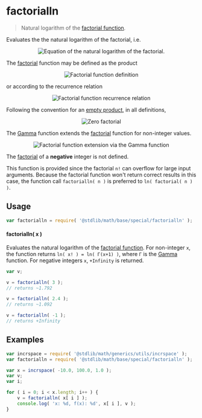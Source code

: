 factorialln
===
> Natural logarithm of the [factorial function][factorial-function].

<!-- <intro> -->

Evaluates the the natural logarithm of the factorial, i.e.

<!-- <equation class="equation" label="eq:factorialln_function" align="center" raw="f(n)=\ln (n!)" alt="Equation of the natural logarithm of the factorial."> -->
<div class="equation" align="center" data-raw-text="f(n)=\ln (n!)" data-equation="eq:factorialln_equation">
	<img src="" alt="Equation of the natural logarithm of the factorial.">
	<br>
</div>
<!-- </equation> -->

The [factorial][factorial-function] function may be defined as the product

<!-- <equation class="equation" label="eq:factorial_function" align="center" raw="n! = \prod_{k=1}^n k" alt="Factorial function definition"> -->
<div class="equation" align="center" data-raw-text="n! = \prod_{k=1}^n k" data-equation="eq:factorial_function">
	<img src="" alt="Factorial function definition">
	<br>
</div>
<!-- </equation> -->

or according to the recurrence relation

<!-- <equation class="equation" label="eq:factorial_recurrence_relation" align="center" raw="n! = \begin{cases}1 &amp; \textrm{if } n = 0,\\(n-1)! \times n &amp; \textrm{if } n > 1\end{cases}" alt="Factorial function recurrence relation"> -->
<div class="equation" align="center" data-raw-text="n! = \begin{cases}1 &amp; \textrm{if } n = 0,\\(n-1)! \times n &amp; \textrm{if } n > 1\end{cases}" data-equation="eq:factorial_recurrence_relation">
	<img src="" alt="Factorial function recurrence relation">
	<br>
</div>
<!-- </equation> -->

Following the convention for an [empty product][empty-product], in all definitions,

<!-- <equation class="equation" label="eq:zero_factorial" align="center" raw="0! = 1" alt="Zero factorial"> -->
<div class="equation" align="center" data-raw-text="0! = 1" data-equation="eq:zero_factorial">
	<img src="" alt="Zero factorial">
	<br>
</div>
<!-- </equation> -->

The [Gamma][gamma-function] function extends the [factorial][factorial-function] function for non-integer values.

<!-- <equation class="equation" label="eq:factorial_function_and_gamma" align="center" raw="n! = \Gamma(n+1)" alt="Factorial function extension via the Gamma function"> -->
<div class="equation" align="center" data-raw-text="n! = \Gamma(n+1)" data-equation="eq:factorial_function_and_gamma">
	<img src="" alt="Factorial function extension via the Gamma function">
	<br>
</div>
<!-- </equation> -->

The [factorial][factorial-function] of a __negative__ integer is not defined.

This function is provided since the factorial `n!` can overflow for large input arguments. Because the factorial function won't return correct results in this case,  the function call `factorialln( n )` is  preferred to `ln( factorial( n ) )`.

<!-- </intro> -->

<!-- <usage> -->
## Usage

``` javascript
var factorialln = require( '@stdlib/math/base/special/factorialln' );
```


#### factorialln( x )

Evaluates the natural logarithm of the [factorial function][factorial-function]. For non-integer `x`, the function returns
`ln( x! ) = ln( Γ(x+1) )`, where `Γ` is the [Gamma][gamma-function] function. For negative integers `x`, `+Infinity` is returned.

``` javascript
var v;

v = factorialln( 3 );
// returns ~1.792

v = factorialln( 2.4 );
// returns ~1.092

v = factorialln( -1 );
// returns +Infinity
```
<!-- </usage> -->

<!-- <examples> -->
## Examples

``` javascript
var incrspace = require( '@stdlib/math/generics/utils/incrspace' );
var factorialln = require( '@stdlib/math/base/special/factorialln' );

var x = incrspace( -10.0, 100.0, 1.0 );
var v;
var i;

for ( i = 0; i < x.length; i++ ) {
	v = factorialln( x[ i ] );
	console.log( 'x: %d, f(x): %d', x[ i ], v );
}
```
<!-- </examples> -->

<!-- <links> -->
<!-- FIXME -->
[gamma-function]: https://github.com/math-io/gamma
[factorial-function]: https://en.wikipedia.org/wiki/Factorial
[empty-product]: https://en.wikipedia.org/wiki/Empty_product
<!-- </links> -->
